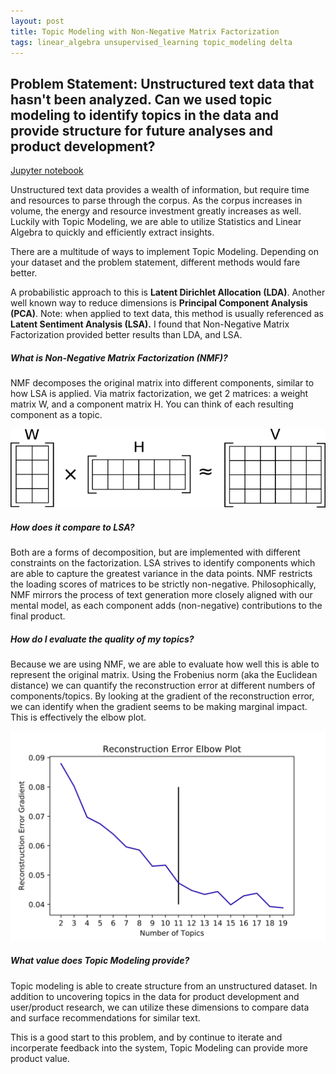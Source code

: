 ```yaml
---
layout: post
title: Topic Modeling with Non-Negative Matrix Factorization
tags: linear_algebra unsupervised_learning topic_modeling delta
---
```


## Problem Statement: Unstructured text data that hasn't been analyzed. Can we used topic modeling to identify topics in the data and provide structure for future analyses and product development?

[Jupyter notebook](bit.ly/topic_modeling)

Unstructured text data provides a wealth of information, but require time and resources to parse through the corpus. As the corpus increases in volume, the energy and resource investment greatly increases as well. Luckily with Topic Modeling, we are able to utilize Statistics and Linear Algebra to quickly and efficiently extract insights.

There are a multitude of ways to implement Topic Modeling. Depending on your dataset and the problem statement, different methods would fare better.

A probabilistic approach to this is **Latent Dirichlet Allocation (LDA)**. Another well known way to reduce dimensions is **Principal Component Analysis (PCA)**. Note: when applied to text data, this method is usually referenced as **Latent Sentiment Analysis (LSA).** I found that Non-Negative Matrix Factorization provided better results than LDA, and LSA.

##### What is Non-Negative Matrix Factorization (NMF)?
NMF decomposes the original matrix into different components, similar to how LSA is applied. Via matrix factorization, we get 2 matrices: a weight matrix W, and a component matrix H. You can think of each resulting component as a topic.

![Graphical Depiction of NMF](/assets/topic_modeling/matrix_factorization.png)

##### How does it compare to LSA?
Both are a forms of decomposition, but are implemented with different constraints on the factorization. LSA strives to identify components which are able to capture the greatest variance in the data points. NMF restricts the loading scores of matrices to be strictly non-negative. Philosophically, NMF mirrors the process of text generation more closely aligned with our mental model, as each component adds (non-negative) contributions to the final product.

##### How do I evaluate the quality of my topics?
Because we are using NMF, we are able to evaluate how well this is able to represent the original matrix. Using the Frobenius norm (aka the Euclidean distance) we can quantify the reconstruction error at different numbers of components/topics. By looking at the gradient of the reconstruction error, we can identify when the gradient seems to be making marginal impact. This is effectively the elbow plot.

![Elbow Plot for Topic Modeling with NMF](/assets/topic_modeling/Topic_Modeling_NMF.svg)

##### What value does Topic Modeling provide?
Topic modeling is able to create structure from an unstructured dataset. In addition to uncovering topics in the data for product development and user/product research, we can utilize these dimensions to compare data and surface recommendations for similar text.

This is a good start to this problem, and by continue to iterate and incorperate feedback into the system, Topic Modeling can provide more product value.
